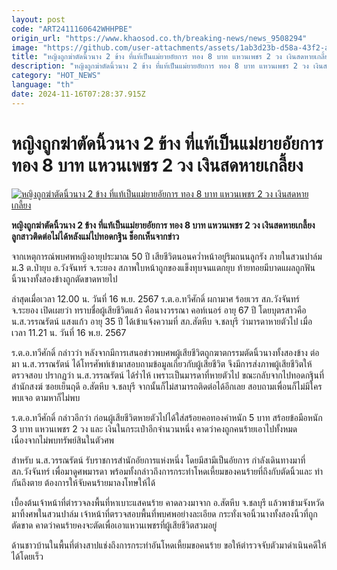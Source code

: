 ```yaml
---
layout: post
code: "ART2411160642WHHPBE"
origin_url: "https://www.khaosod.co.th/breaking-news/news_9508294"
image: "https://github.com/user-attachments/assets/1ab3d23b-d58a-43f2-a3fb-a4aa037cecab"
title: "หญิงถูกฆ่าตัดนิ้วนาง 2 ข้าง ที่แท้เป็นแม่ยายอัยการ ทอง 8 บาท แหวนเพชร 2 วง เงินสดหายเกลี้ยง"
description: "หญิงถูกฆ่าตัดนิ้วนาง 2 ข้าง ที่แท้เป็นแม่ยายอัยการ ทอง 8 บาท แหวนเพชร 2 วง เงินสดหายเกลี้ยง ลูกสาวติดต่อไม่ได้หลังแม่ไปทอดกฐิน ช็อกเห็นจากข่าว"
category: "HOT_NEWS"
language: "th"
date: 2024-11-16T07:28:37.915Z
---
```


# หญิงถูกฆ่าตัดนิ้วนาง 2 ข้าง ที่แท้เป็นแม่ยายอัยการ ทอง 8 บาท แหวนเพชร 2 วง เงินสดหายเกลี้ยง

[![หญิงถูกฆ่าตัดนิ้วนาง 2 ข้าง ที่แท้เป็นแม่ยายอัยการ ทอง 8 บาท แหวนเพชร 2 วง เงินสดหายเกลี้ยง](https://www.khaosod.co.th/wpapp/uploads/2024/11/kill-5.jpg "หญิงถูกฆ่าตัดนิ้วนาง 2 ข้าง ที่แท้เป็นแม่ยายอัยการ ทอง 8 บาท แหวนเพชร 2 วง เงินสดหายเกลี้ยง")](https://www.khaosod.co.th/wpapp/uploads/2024/11/kill-5.jpg)

**หญิงถูกฆ่าตัดนิ้วนาง 2 ข้าง ที่แท้เป็นแม่ยายอัยการ ทอง 8 บาท แหวนเพชร 2 วง เงินสดหายเกลี้ยง ลูกสาวติดต่อไม่ได้หลังแม่ไปทอดกฐิน ช็อกเห็นจากข่าว**

จากเหตุการณ์พบศพหญิงอายุประมาณ 50 ปี เสียชีวิตนอนคว่ำหน้าอยู่ริมถนนลูกรัง ภายในสวนปาล์ม ม.3 ต.ป่ายุบ อ.วังจันทร์ จ.ระยอง สภาพใบหน้าถูกของแข็งทุบจนแตกยุบ ท้ายทอยมีบาดแผลถูกฟัน นิ้วนางทั้งสองข้างถูกตัดขาดหายไป

ล่าสุดเมื่อเวลา 12.00 น. วันที่ 16 พ.ย. 2567 ร.ต.อ.ทวีศักดิ์ ผกามาศ ร้อยเวร สภ.วังจันทร์ จ.ระยอง เปิดเผยว่า ทราบชื่อผู้เสียชีวิตแล้ว คือนางวรรณา คอท์เนอร์ อายุ 67 ปี โดยบุตรสาวคือ น.ส.วรรณรัตน์ แสงแก้ว อายุ 35 ปี ได้เข้าแจ้งความที่ สภ.สัตหีบ จ.ชลบุรี ว่ามารดาหายตัวไป เมื่อเวลา 11.21 น. วันที่ 16 พ.ย. 2567

ร.ต.อ.ทวีศักดิ์ กล่าวว่า หลังจากมีการเสนอข่าวพบศพผู้เสียชีวิตถูกฆาตกรรมตัดนิ้วนางทั้งสองข้าง ต่อมา น.ส.วรรณรัตน์ ได้โทรศัพท์เข้ามาสอบถามข้อมูลเกี่ยวกับผู้เสียชีวิต จึงมีการส่งภาพผู้เสียชีวิตให้ตรวจสอบ ปรากฏว่า น.ส.วรรณรัตน์ ได้ร่ำไห้ เพราะเป็นมารดาที่หายตัวไป ขณะกลับจากไปทอดกฐินที่สำนักสงฆ์ ซอยเย็นฤดี อ.สัตหีบ จ.ชลบุรี จากนั้นก็ไม่สามารถติดต่อได้อีกเลย สอบถามเพื่อนก็ไม่มีใครพบเจอ ตามหาก็ไม่พบ

ร.ต.อ.ทวีศักดิ์ กล่าวอีกว่า ก่อนผู้เสียชีวิตหายตัวไปได้ใส่สร้อยคอทองคำหนัก 5 บาท สร้อยข้อมือหนัก 3 บาท แหวนเพชร 2 วง และ เงินในกระเป๋าอีกจำนวนหนึ่ง คาดว่าคงถูกคนร้ายเอาไปทั้งหมด เนื่องจากไม่พบทรัพย์สินในตัวศพ

สำหรับ น.ส.วรรณรัตน์ รับราชการสำนักอัยการแห่งหนึ่ง โดยมีสามีเป็นอัยการ กำลังเดินทางมาที่ สภ.วังจันทร์ เพื่อมาดูศพมารดา พร้อมทั้งกล่าวถึงการกระทำโหดเหี้ยมของคนร้ายที่ถึงกับตัดนิ้วและ ทำกันถึงตาย ต้องการให้จับคนร้ายมาลงโทษให้ได้

เบื้องต้นเจ้าหน้าที่ตำรวจลงพื้นที่หาเบาะแสคนร้าย คาดลวงมาจาก อ.สัตหีบ จ.ชลบุรี แล้วพาข้ามจังหวัดมาทิ้งศพในสวนปาล์ม เจ้าหน้าที่ตรวจสอบพื้นที่พบศพอย่างละเอียด กระทั่งเจอนิ้วนางทั้งสองนิ้วที่ถูกตัดขาด คาดว่าคนร้ายคงจะตัดเพื่อเอาแหวนเพชรที่ผู้เสียชีวิตสวมอยู่

ด้านชาวบ้านในพื้นที่ต่างสาปแช่งถึงการกระทำอันโหดเหี้ยมขอคนร้าย ขอให้ตำรวจจับตัวมาดำเนินคดีให้ได้โดยเร็ว
